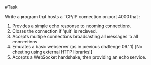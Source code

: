 #Task

Write a program that hosts a TCP/IP connection on port 4000 that :

1. Provides a simple echo response to incoming connections.
2. Closes the connection if 'quit' is recieved.
3. Accepts multiple connections broadcasting all messages to all connections.
5. Emulates a basic webserver (as in previous challenge 06.1.1) [No cheating using external HTTP libraries!]
6. Accepts a WebSocket handshake, then providing an echo service.
